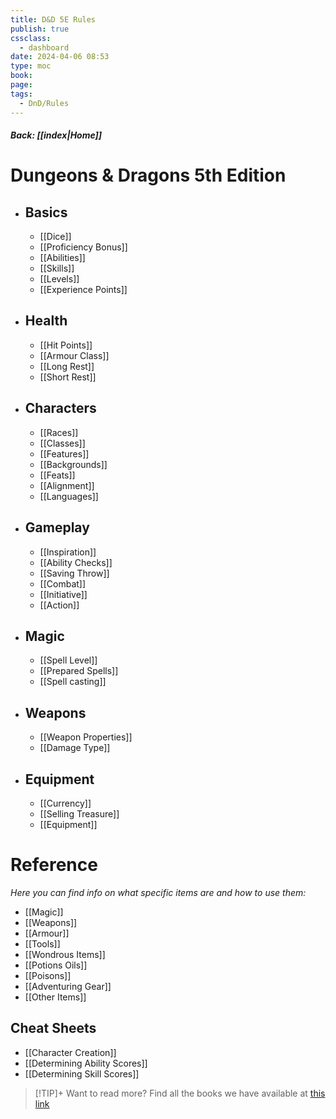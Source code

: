 ```yaml
---
title: D&D 5E Rules
publish: true
cssclass:
  - dashboard
date: 2024-04-06 08:53
type: moc
book: 
page: 
tags:
  - DnD/Rules
---
```

##### Back: [[index|Home]] 
# Dungeons & Dragons 5th Edition
- ## Basics
	- [[Dice]]
	- [[Proficiency Bonus]]
	- [[Abilities]]
	- [[Skills]]
	- [[Levels]]
	- [[Experience Points]]
- ## Health
	- [[Hit Points]]
	- [[Armour Class]]
	- [[Long Rest]]
	- [[Short Rest]]
- ## Characters
	- [[Races]]
	- [[Classes]]
	- [[Features]]
	- [[Backgrounds]]
	- [[Feats]]
	- [[Alignment]]
	- [[Languages]]
- ## Gameplay
	- [[Inspiration]]
	- [[Ability Checks]]
	- [[Saving Throw]]
	- [[Combat]]
	- [[Initiative]]
	- [[Action]]
- ## Magic
	- [[Spell Level]]
	- [[Prepared Spells]]
	- [[Spell casting]]
- ## Weapons
	- [[Weapon Properties]]
	- [[Damage Type]]
- ## Equipment
	- [[Currency]]
	- [[Selling Treasure]]
	- [[Equipment]]


# Reference
*Here you can find info on what specific items are and how to use them:*
- [[Magic]]
- [[Weapons]]
- [[Armour]]
- [[Tools]]
- [[Wondrous Items]]
- [[Potions Oils]]
- [[Poisons]]
- [[Adventuring Gear]]
- [[Other Items]]
## Cheat Sheets
- [[Character Creation]]
- [[Determining Ability Scores]]
- [[Determining Skill Scores]]

> [!TIP]+ Want to read more?
> Find all the books we have available at [this link](https://drive.google.com/drive/folders/1O5bhpYizcIT5xxAoLOuzCRht_PVS7VSG?usp=sharing)
